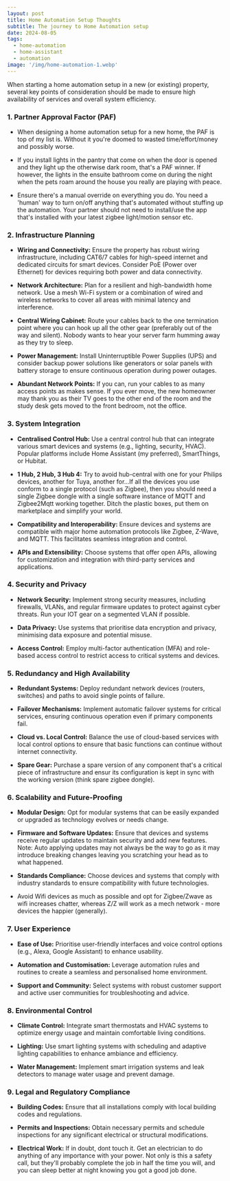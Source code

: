 ```yaml
---
layout: post
title: Home Automation Setup Thoughts
subtitle: The journey to Home Automation setup
date: 2024-08-05
tags:
  - home-automation
  - home-assistant
  - automation
image: '/img/home-automation-1.webp'
---
```


When starting a home automation setup in a new (or existing) property, several key points of consideration should be made to ensure high availability of services and overall system efficiency.

### 1\. Partner Approval Factor (PAF)

- When designing a home automation setup for a new home, the PAF is top of my list is. Without it you're doomed to wasted time/effort/money and possibly worse.

- If you install lights in the pantry that come on when the door is opened and they light up the otherwise dark room, that's a PAF winner. If however, the lights in the ensuite bathroom come on during the night when the pets roam around the house you really are playing with peace.

- Ensure there's a manual override on everything you do. You need a 'human' way to turn on/off anything that's automated without stuffing up the automation. Your partner should not need to install/use the app that's installed with your latest zigbee light/motion sensor etc.

### 2\. Infrastructure Planning

- **Wiring and Connectivity:** Ensure the property has robust wiring infrastructure, including CAT6/7 cables for high-speed internet and dedicated circuits for smart devices. Consider PoE (Power over Ethernet) for devices requiring both power and data connectivity.

- **Network Architecture:** Plan for a resilient and high-bandwidth home network. Use a mesh Wi-Fi system or a combination of wired and wireless networks to cover all areas with minimal latency and interference.

- **Central Wiring Cabinet:** Route your cables back to the one termination point where you can hook up all the other gear (preferably out of the way and silent). Nobody wants to hear your server farm humming away as they try to sleep.

- **Power Management:** Install Uninterruptible Power Supplies (UPS) and consider backup power solutions like generators or solar panels with battery storage to ensure continuous operation during power outages.

- **Abundant Network Points:** If you can, run your cables to as many access points as makes sense. If you ever move, the new homeowner may thank you as their TV goes to the other end of the room and the study desk gets moved to the front bedroom, not the office.

### 3\. System Integration

- **Centralised Control Hub:** Use a central control hub that can integrate various smart devices and systems (e.g., lighting, security, HVAC). Popular platforms include Home Assistant (my preferred), SmartThings, or Hubitat.

- **1 Hub, 2 Hub, 3 Hub 4:** Try to avoid hub-central with one for your Philips devices, another for Tuya, another for…If all the devices you use conform to a single protocol (such as Zigbee), then you should need a single Zigbee dongle with a single software instance of MQTT and Zigbee2Mqtt working together. Ditch the plastic boxes, put them on marketplace and simplify your world.

- **Compatibility and Interoperability:** Ensure devices and systems are compatible with major home automation protocols like Zigbee, Z-Wave, and MQTT. This facilitates seamless integration and control.

- **APIs and Extensibility:** Choose systems that offer open APIs, allowing for customization and integration with third-party services and applications.

### 4\. Security and Privacy

- **Network Security:** Implement strong security measures, including firewalls, VLANs, and regular firmware updates to protect against cyber threats. Run your IOT gear on a segmented VLAN if possible.

- **Data Privacy:** Use systems that prioritise data encryption and privacy, minimising data exposure and potential misuse.

- **Access Control:** Employ multi-factor authentication (MFA) and role-based access control to restrict access to critical systems and devices.

### 5\. Redundancy and High Availability

- **Redundant Systems:** Deploy redundant network devices (routers, switches) and paths to avoid single points of failure.

- **Failover Mechanisms:** Implement automatic failover systems for critical services, ensuring continuous operation even if primary components fail.

- **Cloud vs. Local Control:** Balance the use of cloud-based services with local control options to ensure that basic functions can continue without internet connectivity.

- **Spare Gear:** Purchase a spare version of any component that's a critical piece of infrastructure and ensur its configuration is kept in sync with the working version (think spare zigbee dongle).

### 6\. Scalability and Future-Proofing

- **Modular Design:** Opt for modular systems that can be easily expanded or upgraded as technology evolves or needs change.

- **Firmware and Software Updates:** Ensure that devices and systems receive regular updates to maintain security and add new features. Note: Auto applying updates may not always be the way to go as it may introduce breaking changes leaving you scratching your head as to what happened.

- **Standards Compliance:** Choose devices and systems that comply with industry standards to ensure compatibility with future technologies.

- Avoid Wifi devices as much as possible and opt for Zigbee/Zwave as wifi increases chatter, whereas Z/Z will work as a mech network - more devices the happier (generally).

### 7\. User Experience

- **Ease of Use:** Prioritise user-friendly interfaces and voice control options (e.g., Alexa, Google Assistant) to enhance usability.

- **Automation and Customisation:** Leverage automation rules and routines to create a seamless and personalised home environment.

- **Support and Community:** Select systems with robust customer support and active user communities for troubleshooting and advice.

### 8\. Environmental Control

- **Climate Control:** Integrate smart thermostats and HVAC systems to optimize energy usage and maintain comfortable living conditions.

- **Lighting:** Use smart lighting systems with scheduling and adaptive lighting capabilities to enhance ambiance and efficiency.

- **Water Management:** Implement smart irrigation systems and leak detectors to manage water usage and prevent damage.

### 9\. Legal and Regulatory Compliance

- **Building Codes:** Ensure that all installations comply with local building codes and regulations.

- **Permits and Inspections:** Obtain necessary permits and schedule inspections for any significant electrical or structural modifications.

- **Electrical Work:** If in doubt, dont touch it. Get an electrician to do anything of any importance with your power. Not only is this a safety call, but they'll probably complete the job in half the time you will, and you can sleep better at night knowing you got a good job done.
